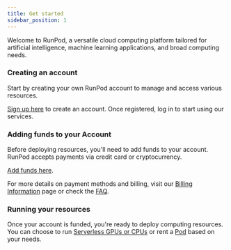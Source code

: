 ```yaml
---
title: Get started
sidebar_position: 1
---
```


Welcome to RunPod, a versatile cloud computing platform tailored for artificial intelligence, machine learning applications, and broad computing needs.

### Creating an account

Start by creating your own RunPod account to manage and access various resources.

[Sign up here](https://www.runpod.io/console/signup) to create an account. Once registered, log in to start using our services.

### Adding funds to your Account

Before deploying resources, you'll need to add funds to your account. RunPod accepts payments via credit card or cryptocurrency.

[Add funds here](https://www.runpod.io/console/user/billing).

For more details on payment methods and billing, visit our [Billing Information](/get-started/billing-information) page or check the [FAQ](/references/faq/manage-cards).

### Running your resources

Once your account is funded, you're ready to deploy computing resources. You can choose to run [Serverless GPUs or CPUs](/serverless/overview) or rent a [Pod](/pods/overview) based on your needs.
